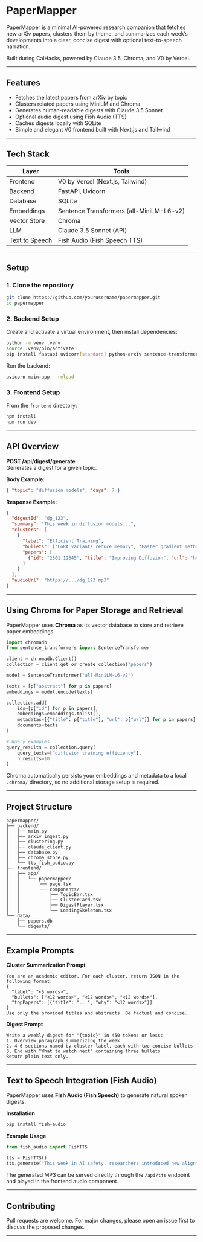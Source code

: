 # PaperMapper

PaperMapper is a minimal AI-powered research companion that fetches new arXiv papers, clusters them by theme, and summarizes each week’s developments into a clear, concise digest with optional text-to-speech narration.

Built during CalHacks, powered by Claude 3.5, Chroma, and V0 by Vercel.

---

## Features

- Fetches the latest papers from arXiv by topic  
- Clusters related papers using MiniLM and Chroma  
- Generates human-readable digests with Claude 3.5 Sonnet  
- Optional audio digest using Fish Audio (TTS)  
- Caches digests locally with SQLite  
- Simple and elegant V0 frontend built with Next.js and Tailwind

---

## Tech Stack

| Layer | Tools |
|-------|-------|
| Frontend | V0 by Vercel (Next.js, Tailwind) |
| Backend | FastAPI, Uvicorn |
| Database | SQLite |
| Embeddings | Sentence Transformers (all-MiniLM-L6-v2) |
| Vector Store | Chroma |
| LLM | Claude 3.5 Sonnet (API) |
| Text to Speech | Fish Audio (Fish Speech TTS) |

---

## Setup

### 1. Clone the repository
```bash
git clone https://github.com/yourusername/papermapper.git
cd papermapper
```

### 2. Backend Setup
Create and activate a virtual environment, then install dependencies:
```bash
python -m venv .venv
source .venv/bin/activate
pip install fastapi uvicorn[standard] python-arxiv sentence-transformers chromadb scikit-learn anthropic sqlite-utils requests
```

Run the backend:
```bash
uvicorn main:app --reload
```

### 3. Frontend Setup
From the `frontend` directory:
```bash
npm install
npm run dev
```

---

## API Overview

**POST /api/digest/generate**  
Generates a digest for a given topic.

**Body Example:**
```json
{ "topic": "diffusion models", "days": 7 }
```

**Response Example:**
```json
{
  "digestId": "dg_123",
  "summary": "This week in diffusion models...",
  "clusters": [
    {
      "label": "Efficient Training",
      "bullets": ["LoRA variants reduce memory", "Faster gradient methods"],
      "papers": [
        {"id": "2501.12345", "title": "Improving Diffusion", "url": "https://arxiv.org/abs/2501.12345"}
      ]
    }
  ],
  "audioUrl": "https://.../dg_123.mp3"
}
```

---

## Using Chroma for Paper Storage and Retrieval

PaperMapper uses **Chroma** as its vector database to store and retrieve paper embeddings.

```python
import chromadb
from sentence_transformers import SentenceTransformer

client = chromadb.Client()
collection = client.get_or_create_collection("papers")

model = SentenceTransformer("all-MiniLM-L6-v2")

texts = [p["abstract"] for p in papers]
embeddings = model.encode(texts)

collection.add(
    ids=[p["id"] for p in papers],
    embeddings=embeddings.tolist(),
    metadatas=[{"title": p["title"], "url": p["url"]} for p in papers],
    documents=texts
)

# Query examples
query_results = collection.query(
    query_texts=["diffusion training efficiency"],
    n_results=10
)
```

Chroma automatically persists your embeddings and metadata to a local `.chroma/` directory, so no additional storage setup is required.

---

## Project Structure

```
papermapper/
├── backend/
│   ├── main.py
│   ├── arxiv_ingest.py
│   ├── clustering.py
│   ├── claude_client.py
│   ├── database.py
│   ├── chroma_store.py
│   └── tts_fish_audio.py
├── frontend/
│   ├── app/
│   │   └── papermapper/
│   │       ├── page.tsx
│   │       └── components/
│   │           ├── TopicBar.tsx
│   │           ├── ClusterCard.tsx
│   │           ├── DigestPlayer.tsx
│   │           └── LoadingSkeleton.tsx
└── data/
    ├── papers.db
    └── digests/
```

---

## Example Prompts

**Cluster Summarization Prompt**
```
You are an academic editor. For each cluster, return JSON in the following format:
{
  "label": "<5 words>",
  "bullets": ["<12 words>", "<12 words>", "<12 words>"],
  "topPapers": [{"title": "...", "why": "<12 words>"}]
}
Use only the provided titles and abstracts. Be factual and concise.
```

**Digest Prompt**
```
Write a weekly digest for "{topic}" in 450 tokens or less:
1. Overview paragraph summarizing the week
2. 4–6 sections named by cluster label, each with two concise bullets
3. End with "What to watch next" containing three bullets
Return plain text only.
```

---

## Text to Speech Integration (Fish Audio)

PaperMapper uses **Fish Audio (Fish Speech)** to generate natural spoken digests.

**Installation**
```bash
pip install fish-audio
```

**Example Usage**
```python
from fish_audio import FishTTS

tts = FishTTS()
tts.generate("This week in AI safety, researchers introduced new alignment methods...", "output.mp3")
```

The generated MP3 can be served directly through the `/api/tts` endpoint and played in the frontend audio component.

---

## Contributing

Pull requests are welcome. For major changes, please open an issue first to discuss the proposed changes.

---
